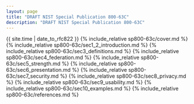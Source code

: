 ```yaml
---
layout: page
title: "DRAFT NIST Special Publication 800-63C"
description: "DRAFT NIST Special Publication 800-63C"
---
```


{{ site.time | date_to_rfc822 }}
{% include_relative sp800-63c/cover.md %}
{% include_relative sp800-63c/sec1_2_introduction.md %}
{% include_relative sp800-63c/sec3_definitions.md %}
{% include_relative sp800-63c/sec4_federation.md %}
{% include_relative sp800-63c/sec5_strength.md %}
{% include_relative sp800-63c/sec6_presentation.md %}
{% include_relative sp800-63c/sec7_security.md %}
{% include_relative sp800-63c/sec8_privacy.md %}
{% include_relative sp800-63c/sec9_usability.md %}
{% include_relative sp800-63c/sec10_examples.md %}
{% include_relative sp800-63c/references.md %}

